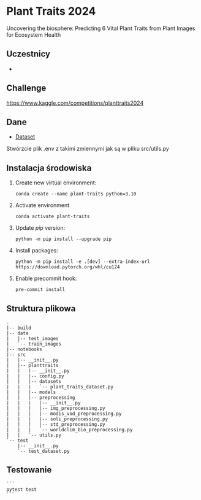 # Plant Traits 2024
Uncovering the biosphere: Predicting 6 Vital Plant Traits from Plant Images for Ecosystem Health

## Uczestnicy
- 

## Challenge
https://www.kaggle.com/competitions/planttraits2024

## Dane

- [Dataset](https://www.kaggle.com/competitions/planttraits2024/data)

Stwórzcie plik .env z takimi zmiennymi jak są w pliku src/utils.py

## Instalacja środowiska

1. Create new virtual environment:
    
    ```
    conda create --name plant-traits python=3.10
    ```

2. Activate environment
    ```
    conda activate plant-traits
    ```

3. Update _pip_ version:
    ```
    python -m pip install --upgrade pip
    ```
4. Install packages:

    ```
    python -m pip install -e .[dev] --extra-index-url https://download.pytorch.org/whl/cu124
    ```
5. Enable precommit hook:
    ```
    pre-commit install
    ```

## Struktura plikowa

    .
    |-- build
    |-- data
    |   |-- test_images
    |   `-- train_images
    |-- notebooks
    |-- src
    |   |-- __init__.py
    |   |-- planttraits
    |   |   |-- __init__.py
    |   |   |-- config.py
    |   |   |-- datasets
    |   |   |   `-- plant_traits_dataset.py
    |   |   |-- models
    |   |   |-- preprocessing
    |   |   |   |-- __init__.py
    |   |   |   |-- img_preprocessing.py
    |   |   |   |-- modis_vod_preprocessing.py
    |   |   |   |-- soli_preprocessing.py
    |   |   |   |-- std_preprocessing.py
    |   |   |   `-- worldclim_bio_preprocessing.py
    |   |   `-- utils.py
    `-- test
        |-- __init__.py
        `-- test_dataset.py

## Testowanie
    ```
    pytest test
    ```

